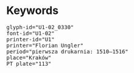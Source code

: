 # Keywords
<pre>
glyph-id="U1-02_0330"
font-id="U1-02"
printer-id="U1"
printer="Florian Ungler"
period="pierwsza drukarnia: 1510–1516"
place="Kraków"
PT plate="113"
</pre>

